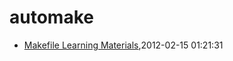# automake
* [Makefile Learning Materials](/2012/2012-02-15-learning-c-programming-makefile-learning-materials),2012-02-15 01:21:31
